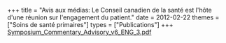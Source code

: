 +++
title = "Avis aux médias: Le Conseil canadien de la santé est l'hôte d'une réunion sur l'engagement du patient."
date = 2012-02-22
themes = ["Soins de santé primaires"]
types = ["Publications"]
+++
[Symposium\_Commentary\_Advisory\_v6\_ENG\_3.pdf](/files/Symposium_Commentary_Advisory_v6_ENG_3.pdf)
